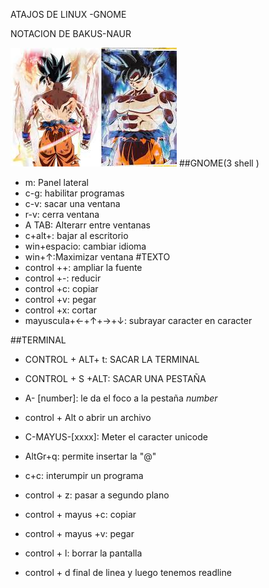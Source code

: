 ATAJOS DE LINUX -GNOME

NOTACION DE BAKUS-NAUR

![Icono GDM](imagen/dragon.jpeg)
##GNOME(3 shell )
- m: Panel lateral
- c-g: habilitar programas
- c-v: sacar una ventana 
- r-v: cerra ventana
- A TAB:  Alterarr entre ventanas
- c+alt+: bajar al escritorio
- win+espacio: cambiar idioma
- win+↑:Maximizar ventana
#TEXTO
- control ++: ampliar la fuente
- control +-: reducir
- control +c: copiar
- control +v: pegar 
- control +x: cortar
- mayuscula+←+↑+→+↓: subrayar caracter en caracter

##TERMINAL

- CONTROL + ALT+ t: SACAR LA TERMINAL
- CONTROL + S +ALT:  SACAR UNA PESTAÑA
- A- [number]: le da el foco a la pestaña _number_
- control + Alt o abrir un archivo
- C-MAYUS-[xxxx]: Meter el caracter  unicode
- AltGr+q: permite insertar la "@"

- c+c: interumpir un programa
- control + z: pasar a segundo plano
- control + mayus +c: copiar
- control + mayus +v: pegar
- control + l: borrar la pantalla
- control + d final de linea
y luego tenemos readline
